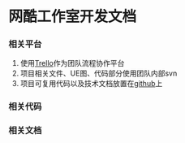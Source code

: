 网酷工作室开发文档
====================

### 相关平台

1. 使用[Trello](https://trello.com)作为团队流程协作平台
2. 项目相关文件、UE图、代码部分使用团队内部svn
3. 项目可复用代码以及技术文档放置在[github](https://github.com)上

### 相关代码

### 相关文档
